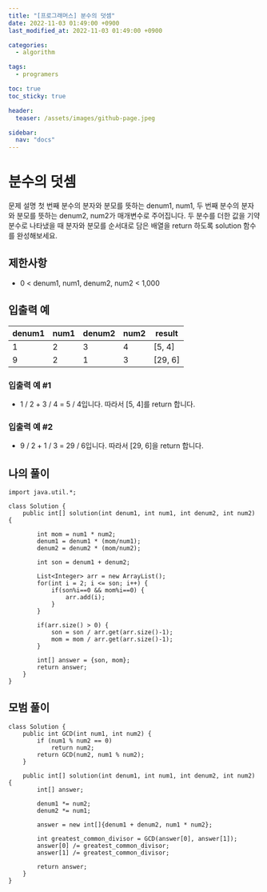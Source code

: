 ```yaml
---
title: "[프로그래머스] 분수의 덧셈"
date: 2022-11-03 01:49:00 +0900
last_modified_at: 2022-11-03 01:49:00 +0900

categories:
  - algorithm

tags: 
  - programers

toc: true
toc_sticky: true

header: 
  teaser: /assets/images/github-page.jpeg

sidebar:
  nav: "docs"
---
```

# 분수의 덧셈
문제 설명
첫 번째 분수의 분자와 분모를 뜻하는 denum1, num1, 두 번째 분수의 분자와 분모를 뜻하는 denum2, num2가 매개변수로 주어집니다. 두 분수를 더한 값을 기약 분수로 나타냈을 때 분자와 분모를 순서대로 담은 배열을 return 하도록 solution 함수를 완성해보세요.

## 제한사항
- 0 < denum1, num1, denum2, num2 < 1,000

## 입출력 예
|denum1|num1|denum2|num2|result|
|---|---|---|---|---|
|1|2|3|4|[5, 4]|
|9|2|1|3|[29, 6]|

### 입출력 예 #1

- 1 / 2 + 3 / 4 = 5 / 4입니다. 따라서 [5, 4]를 return 합니다.
### 입출력 예 #2

- 9 / 2 + 1 / 3 = 29 / 6입니다. 따라서 [29, 6]을 return 합니다.

## 나의 풀이
```
import java.util.*;

class Solution {
    public int[] solution(int denum1, int num1, int denum2, int num2) {
        
        int mom = num1 * num2; 
        denum1 = denum1 * (mom/num1);
        denum2 = denum2 * (mom/num2);
        
        int son = denum1 + denum2;
        
        List<Integer> arr = new ArrayList();
        for(int i = 2; i <= son; i++) {
            if(son%i==0 && mom%i==0) {
                arr.add(i);
            }
        }
        
        if(arr.size() > 0) {
            son = son / arr.get(arr.size()-1);
            mom = mom / arr.get(arr.size()-1);
        }
        
        int[] answer = {son, mom};
        return answer;
    }
}
```

## 모범 풀이 
```
class Solution {
    public int GCD(int num1, int num2) {
        if (num1 % num2 == 0)
            return num2;
        return GCD(num2, num1 % num2);
    }

    public int[] solution(int denum1, int num1, int denum2, int num2) {
        int[] answer;

        denum1 *= num2;
        denum2 *= num1;

        answer = new int[]{denum1 + denum2, num1 * num2};

        int greatest_common_divisor = GCD(answer[0], answer[1]);
        answer[0] /= greatest_common_divisor;
        answer[1] /= greatest_common_divisor;

        return answer;
    }
}
```
